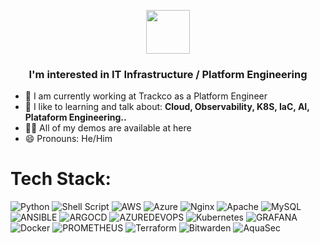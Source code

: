 <p align="center">

  <img src="https://github.com/user-attachments/assets/2049dd25-2e7e-4c88-b0fc-f6bece6d6686" width="70" />
</p>
<h3 align="center"> I'm interested in IT Infrastructure / Platform Engineering</h3>

- 🔭 I am currently working at Trackco as a Platform Engineer 
- 🌱 I like to learning and talk about: **Cloud, Observability, K8S, IaC, AI, Plataform Engineering..**
- 👨‍💻 All of my demos are available at here
- 😄 Pronouns: He/Him

# Tech Stack:
![Python](https://img.shields.io/badge/python-3670A0?style=for-the-badge&logo=python&logoColor=ffdd54) ![Shell Script](https://img.shields.io/badge/shell_script-%23121011.svg?style=for-the-badge&logo=gnu-bash&logoColor=white) ![AWS](https://img.shields.io/badge/AWS-%23FF9900.svg?style=for-the-badge&logo=amazon-aws&logoColor=white) ![Azure](https://img.shields.io/badge/azure-%230072C6.svg?style=for-the-badge&logo=microsoftazure&logoColor=white) ![Nginx](https://img.shields.io/badge/nginx-%23009639.svg?style=for-the-badge&logo=nginx&logoColor=white) ![Apache](https://img.shields.io/badge/apache-%23D42029.svg?style=for-the-badge&logo=apache&logoColor=white) ![MySQL](https://img.shields.io/badge/mysql-%2300000f.svg?style=for-the-badge&logo=mysql&logoColor=white) ![ANSIBLE](https://img.shields.io/badge/ansible-%231A1918.svg?style=for-the-badge&logo=ansible&logoColor=white) ![ARGOCD](https://img.shields.io/badge/argo-EF7B4D.svg?style=for-the-badge&logo=argo&logoColor=white&color=%23EF7B4D) ![AZUREDEVOPS](https://img.shields.io/badge/azuredevops-0078D7.svg?style=for-the-badge&logo=azuredevops&logoColor=white&color=%230078D7) ![Kubernetes](https://img.shields.io/badge/kubernetes-%23326ce5.svg?style=for-the-badge&logo=kubernetes&logoColor=white) ![GRAFANA](https://img.shields.io/badge/istio-466BB0.svg?style=for-the-badge&logo=istio&logoColor=white&color=%23466BB0) ![Docker](https://img.shields.io/badge/docker-%230db7ed.svg?style=for-the-badge&logo=docker&logoColor=white) ![PROMETHEUS](https://img.shields.io/badge/prometheus-E6522C.svg?style=for-the-badge&logo=prometheus&logoColor=white&color=%23E6522C) ![Terraform](https://img.shields.io/badge/terraform-%235835CC.svg?style=for-the-badge&logo=terraform&logoColor=white) ![Bitwarden](https://img.shields.io/badge/bitwarden-%23175DDC.svg?style=for-the-badge&logo=bitwarden&logoColor=white) ![AquaSec](https://img.shields.io/badge/aqua-%231904DA.svg?style=for-the-badge&logo=aqua&logoColor=#0018A8)
